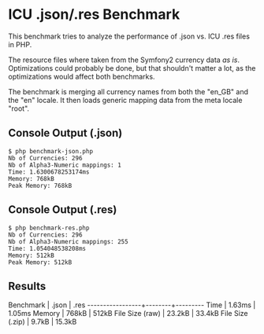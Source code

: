 ICU .json/.res Benchmark
========================

This benchmark tries to analyze the performance of .json vs. ICU .res files in PHP.

The resource files where taken from the Symfony2 currency data *as is*. Optimizations
could probably be done, but that shouldn't matter a lot, as the optimizations
would affect both benchmarks.

The benchmark is merging all currency names from both the "en_GB" and the "en" locale.
It then loads generic mapping data from the meta locale "root".

Console Output (.json)
----------------------

```
$ php benchmark-json.php 
Nb of Currencies: 296
Nb of Alpha3-Numeric mappings: 1
Time: 1.6300678253174ms
Memory: 768kB
Peak Memory: 768kB
```

Console Output (.res)
----------------------

```
$ php benchmark-res.php 
Nb of Currencies: 296
Nb of Alpha3-Numeric mappings: 255
Time: 1.054048538208ms
Memory: 512kB
Peak Memory: 512kB
```

Results
-------

Benchmark        | .json  | .res
-----------------+--------+---------
Time             | 1.63ms | 1.05ms
Memory           | 768kB  | 512kB
File Size (raw)  | 23.2kB | 33.4kB
File Size (.zip) | 9.7kB  | 15.3kB
